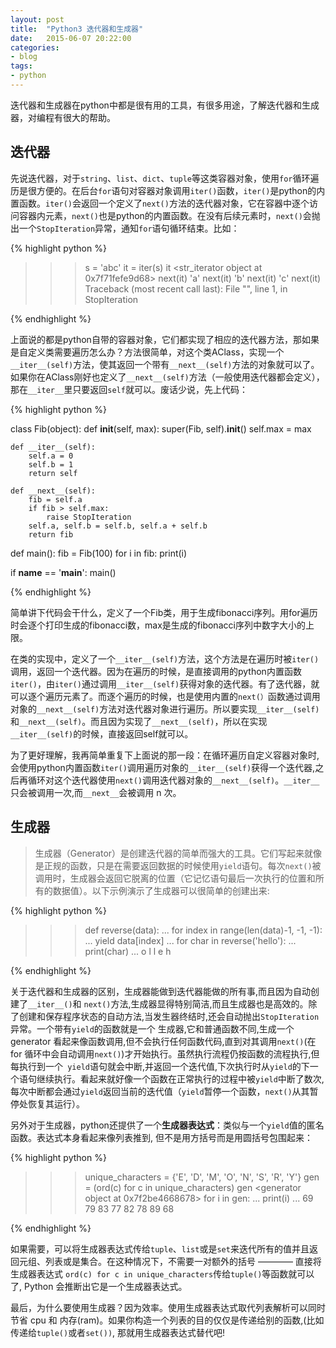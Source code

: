 ```yaml
---
layout: post
title:  "Python3 迭代器和生成器"
date:   2015-06-07 20:22:00
categories:
- blog
tags:
- python
---
```


迭代器和生成器在python中都是很有用的工具，有很多用途，了解迭代器和生成器，对编程有很大的帮助。

## 迭代器

先说迭代器，对于`string`、`list`、`dict`、`tuple`等这类容器对象，使用`for`循环遍历是很方便的。在后台`for`语句对容器对象调用`iter()`函数，`iter()`是python的内置函数。`iter()`会返回一个定义了`next()`方法的迭代器对象，它在容器中逐个访问容器内元素，`next()`也是python的内置函数。在没有后续元素时，`next()`会抛出一个`StopIteration`异常，通知`for`语句循环结束。比如：

{% highlight python %}

>>> s = 'abc'
>>> it = iter(s)
>>> it
<str_iterator object at 0x7f71fefe9d68>
>>> next(it)
'a'
>>> next(it)
'b'
>>> next(it)
'c'
>>> next(it)
Traceback (most recent call last):
  File "<stdin>", line 1, in <module>
StopIteration

{% endhighlight %}

上面说的都是python自带的容器对象，它们都实现了相应的迭代器方法，那如果是自定义类需要遍历怎么办？方法很简单，对这个类AClass，实现一个`__iter__(self)`方法，使其返回一个带有`__next__(self)`方法的对象就可以了。如果你在AClass刚好也定义了`__next__(self)`方法（一般使用迭代器都会定义），那在`__iter__`里只要返回`self`就可以。废话少说，先上代码：

{% highlight python %}

class Fib(object):
    def __init__(self, max):
        super(Fib, self).__init__()
        self.max = max

    def __iter__(self):
        self.a = 0
        self.b = 1
        return self

    def __next__(self):
        fib = self.a
        if fib > self.max:
            raise StopIteration
        self.a, self.b = self.b, self.a + self.b
        return fib

def main():
    fib = Fib(100)
    for i in fib:
        print(i)

if __name__ == '__main__':
    main()

{% endhighlight %}

简单讲下代码会干什么，定义了一个Fib类，用于生成fibonacci序列。用for遍历时会逐个打印生成的fibonacci数，max是生成的fibonacci序列中数字大小的上限。

在类的实现中，定义了一个`__iter__(self)`方法，这个方法是在遍历时被`iter()`调用，返回一个迭代器。因为在遍历的时候，是直接调用的python内置函数`iter()`，由`iter()`通过调用`__iter__(self)`获得对象的迭代器。有了迭代器，就可以逐个遍历元素了。而逐个遍历的时候，也是使用内置的`next(）`函数通过调用对象的`__next__(self)`方法对迭代器对象进行遍历。所以要实现`__iter__(self)`和`__next__(self)`。而且因为实现了`__next__(self)`，所以在实现`__iter__(self)`的时候，直接返回self就可以。

为了更好理解，我再简单重复下上面说的那一段：在循环遍历自定义容器对象时,会使用python内置函数`iter()`调用遍历对象的`__iter__(self)`获得一个迭代器,之后再循环对这个迭代器使用`next()`调用迭代器对象的`__next__(self)`。`__iter__`只会被调用一次,而`__next__`会被调用 n 次。

## 生成器

>生成器（Generator）是创建迭代器的简单而强大的工具。它们写起来就像是正规的函数，只是在需要返回数据的时候使用`yield`语句。每次`next()`被调用时，生成器会返回它脱离的位置（它记忆语句最后一次执行的位置和所有的数据值）。以下示例演示了生成器可以很简单的创建出来:

{% highlight python %}

>>> def reverse(data):
...     for index in range(len(data)-1, -1, -1):
...         yield data[index]
... 
>>> for char in reverse('hello'):
...     print(char)
... 
o
l
l
e
h

{% endhighlight %}

关于迭代器和生成器的区别，生成器能做到迭代器能做的所有事,而且因为自动创建了`__iter__()`和 `next()`方法,生成器显得特别简洁,而且生成器也是高效的。除了创建和保存程序状态的自动方法,当发生器终结时,还会自动抛出`StopIteration`异常。一个带有`yield`的函数就是一个 生成器,它和普通函数不同,生成一个 generator 看起来像函数调用,但不会执行任何函数代码,直到对其调用`next()`(在 for 循环中会自动调用`next()`)才开始执行。虽然执行流程仍按函数的流程执行,但每执行到一个` yield`语句就会中断,并返回一个迭代值,下次执行时从`yield`的下一个语句继续执行。看起来就好像一个函数在正常执行的过程中被`yield`中断了数次,每次中断都会通过`yield`返回当前的迭代值（`yield`暂停一个函数，`next()`从其暂停处恢复其运行）。

另外对于生成器，python还提供了一个**生成器表达式**：类似与一个`yield`值的匿名函数。表达式本身看起来像列表推到, 但不是用方括号而是用圆括号包围起来：

{% highlight python %}

>>> unique_characters = {'E', 'D', 'M', 'O', 'N', 'S', 'R', 'Y'}
>>> gen = (ord(c) for c in unique_characters)
>>> gen
<generator object <genexpr> at 0x7f2be4668678>
>>> for i in gen:
...     print(i)
... 
69
79
83
77
82
78
89
68
>>> 

{% endhighlight %}

如果需要，可以将生成器表达式传给`tuple`、`list`或是`set`来迭代所有的值并且返回元组、列表或是集合。在这种情况下，不需要一对额外的括号 ———— 直接将生成器表达式 `ord(c) for c in unique_characters`传给`tuple()`等函数就可以了, Python 会推断出它是一个生成器表达式。

最后，为什么要使用生成器？因为效率。使用生成器表达式取代列表解析可以同时节省 cpu 和 内存(ram)。如果你构造一个列表的目的仅仅是传递给别的函数,(比如 传递给`tuple()`或者`set())`, 那就用生成器表达式替代吧!